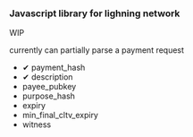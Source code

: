 ### Javascript library for lighning network

WIP

currently can partially parse a payment request

* ✔ payment_hash
* ✔ description
* payee_pubkey
* purpose_hash
* expiry
* min_final_cltv_expiry
* witness